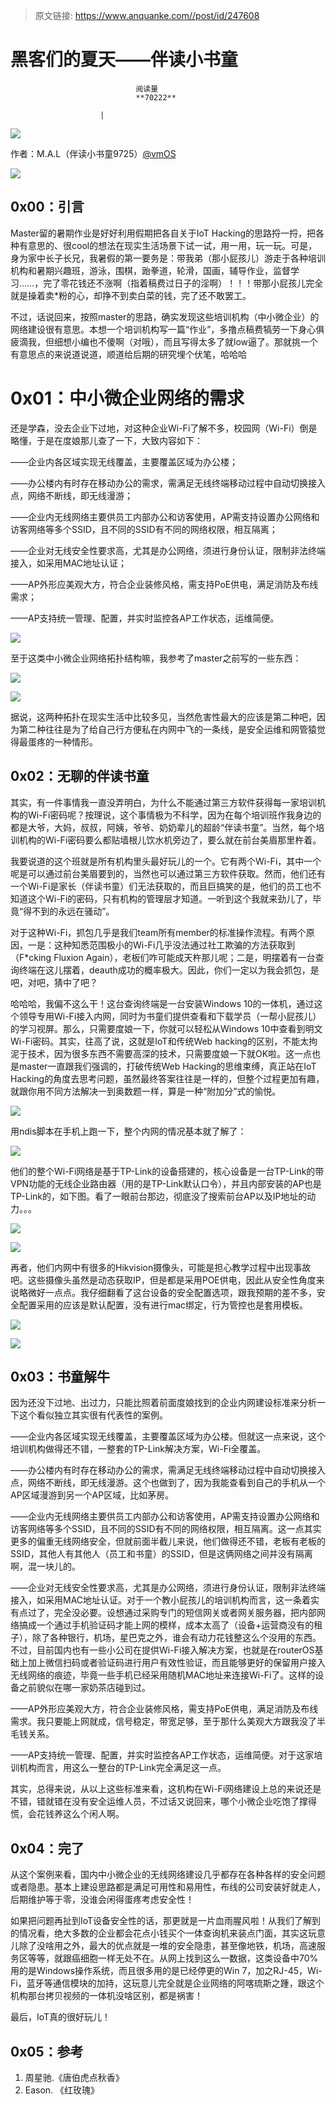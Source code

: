 > 原文链接: https://www.anquanke.com//post/id/247608 


# 黑客们的夏天——伴读小书童


                                阅读量   
                                **70222**
                            
                        |
                        
                                                                                    



[![](https://p5.ssl.qhimg.com/t014bb601fc3babf8e4.png)](https://p5.ssl.qhimg.com/t014bb601fc3babf8e4.png)



作者：M.A.L（伴读小书童9725）[@vmOS](https://github.com/vmOS)

[![](https://p1.ssl.qhimg.com/t0109ca0a766c75138d.jpg)](https://p1.ssl.qhimg.com/t0109ca0a766c75138d.jpg)



## 0x00：引言

Master留的暑期作业是好好利用假期把各自关于IoT Hacking的思路捋一捋，把各种有意思的、很cool的想法在现实生活场景下试一试，用一用，玩一玩。可是，身为家中长子长兄，我暑假的第一要务是：带我弟（那小屁孩儿）游走于各种培训机构和暑期兴趣班，游泳，围棋，跆拳道，轮滑，国画，辅导作业，监督学习……，完了零花钱还不涨啊（指着稿费过日子的淫啊）！！！带那小屁孩儿完全就是操着卖*粉的心，却挣不到卖白菜的钱，完了还不敢罢工。

不过，话说回来，按照master的思路，确实发现这些培训机构（中小微企业）的网络建设很有意思。本想一个培训机构写一篇“作业”，多撸点稿费犒劳一下身心俱疲滴我，但细想小编也不傻啊（对哦），而且写得太多了就low逼了。那就挑一个有意思点的来说道说道，顺道给后期的研究埋个伏笔，哈哈哈



# <a class="reference-link" name="0x01%EF%BC%9A%E4%B8%AD%E5%B0%8F%E5%BE%AE%E4%BC%81%E4%B8%9A%E7%BD%91%E7%BB%9C%E7%9A%84%E9%9C%80%E6%B1%82"></a>0x01：中小微企业网络的需求

还是学森，没去企业下过地，对这种企业Wi-Fi了解不多，校园网（Wi-Fi）倒是略懂，于是在度娘那儿查了一下，大致内容如下：

——企业内各区域实现无线覆盖，主要覆盖区域为办公楼；

——办公楼内有时存在移动办公的需求，需满足无线终端移动过程中自动切换接入点，网络不断线，即无线漫游；

——企业内无线网络主要供员工内部办公和访客使用，AP需支持设置办公网络和访客网络等多个SSID，且不同的SSID有不同的网络权限，相互隔离；

——企业对无线安全性要求高，尤其是办公网络，须进行身份认证，限制非法终端接入，如采用MAC地址认证；

——AP外形应美观大方，符合企业装修风格，需支持PoE供电，满足消防及布线需求；

——AP支持统一管理、配置，并实时监控各AP工作状态，运维简便。

[![](https://p4.ssl.qhimg.com/t013584e83ae94efb59.png)](https://p4.ssl.qhimg.com/t013584e83ae94efb59.png)

至于这类中小微企业网络拓扑结构嘛，我参考了master之前写的一些东西：

[![](https://p5.ssl.qhimg.com/t0195d26741edc2a76c.png)](https://p5.ssl.qhimg.com/t0195d26741edc2a76c.png)

[![](https://p2.ssl.qhimg.com/t01656e66fa5d679966.png)](https://p2.ssl.qhimg.com/t01656e66fa5d679966.png)

据说，这两种拓扑在现实生活中比较多见，当然危害性最大的应该是第二种吧，因为第二种往往是为了给自己行方便私在内网中飞的一条线，是安全运维和网管猿觉得最蛋疼的一种情形。



## 0x02：无聊的伴读书童

其实，有一件事情我一直没弄明白，为什么不能通过第三方软件获得每一家培训机构的Wi-Fi密码呢？按理说，这个事情极为不科学，因为在每个培训班作我身边的都是大爷，大妈，叔叔，阿姨，爷爷、奶奶辈儿的超龄“伴读书童”。当然，每个培训机构的Wi-Fi密码要么都贴墙根儿饮水机旁边了，要么就在前台美眉那里杵着。

我要说道的这个班就是所有机构里头最好玩儿的一个。它有两个Wi-Fi，其中一个呢是可以通过前台美眉要到的，当然也可以通过第三方软件获取。然而，他们还有一个Wi-Fi是家长（伴读书童）们无法获取的，而且巨搞笑的是，他们的员工也不知道这个Wi-Fi的密码，只有机构的管理层才知道。一听到这个我就来劲儿了，毕竟“得不到的永远在骚动”。

对于这种Wi-Fi，抓包几乎是我们team所有member的标准操作流程。有两个原因，一是：这种知悉范围极小的Wi-Fi几乎没法通过社工欺骗的方法获取到（F*cking Fluxion Again），老板们咋可能成天杵那儿呢；二是，明摆着有一台查询终端在这儿摆着，deauth成功的概率极大。因此，你们一定以为我会抓包，是吧，对吧，猜中了吧？

哈哈哈，我偏不这么干！这台查询终端是一台安装Windows 10的一体机，通过这个领导专用Wi-Fi接入内网，同时为书童们提供查看和下载学员（一帮小屁孩儿）的学习视屏。那么，只需要度娘一下，你就可以轻松从Windows 10中查看到明文Wi-Fi密码。其实，往高了说，这就是IoT和传统Web hacking的区别，不能太拘泥于技术，因为很多东西不需要高深的技术，只需要度娘一下就OK啦。这一点也是master一直跟我们强调的，打破传统Web Hacking的思维束缚，真正站在IoT Hacking的角度去思考问题，虽然最终答案往往是一样的，但整个过程更加有趣，就跟你用不同方法解决一到奥数题一样，算是一种“附加分”式的愉悦。

[![](https://p2.ssl.qhimg.com/t01ee9afc94d4faddb8.jpg)](https://p2.ssl.qhimg.com/t01ee9afc94d4faddb8.jpg)

用ndis脚本在手机上跑一下，整个内网的情况基本就了解了：

[![](https://p0.ssl.qhimg.com/t019739516bed9a26a5.png)](https://p0.ssl.qhimg.com/t019739516bed9a26a5.png)

他们的整个Wi-Fi网络是基于TP-Link的设备搭建的，核心设备是一台TP-Link的带VPN功能的无线企业路由器（用的是TP-Link默认口令），并且内部安装的AP也是TP-Link的，如下图。看了一眼前台那边，彻底没了搜索前台AP以及IP地址的动力。。。

[![](https://p3.ssl.qhimg.com/t01a2669a0e325e59c7.jpg)](https://p3.ssl.qhimg.com/t01a2669a0e325e59c7.jpg)

[![](https://p5.ssl.qhimg.com/t018cda6c182c2ecf9c.jpg)](https://p5.ssl.qhimg.com/t018cda6c182c2ecf9c.jpg)

再者，他们内网中有很多的Hikvision摄像头，可能是担心教学过程中出现事故吧。这些摄像头虽然是动态获取IP，但是都是采用POE供电，因此从安全性角度来说略微好一点点。我仔细翻看了这台设备的安全配置选项，跟我预期的差不多，安全配置采用的应该是默认配置，没有进行mac绑定，行为管控也是套用模板。

[![](https://p2.ssl.qhimg.com/t012d73e9b452442dd0.jpg)](https://p2.ssl.qhimg.com/t012d73e9b452442dd0.jpg)

[![](https://p1.ssl.qhimg.com/t0178bd64bba44ffbc4.jpg)](https://p1.ssl.qhimg.com/t0178bd64bba44ffbc4.jpg)



## 0x03：书童解牛

因为还没下过地、出过力，只能比照着前面度娘找到的企业内网建设标准来分析一下这个看似独立其实很有代表性的案例。

——企业内各区域实现无线覆盖，主要覆盖区域为办公楼。但就这一点来说，这个培训机构做得还不错，一整套的TP-Link解决方案，Wi-Fi全覆盖。

——办公楼内有时存在移动办公的需求，需满足无线终端移动过程中自动切换接入点，网络不断线，即无线漫游。这个也做到了，因为我能查看到自己的手机从一个AP区域漫游到另一个AP区域，比如茅房。

——企业内无线网络主要供员工内部办公和访客使用，AP需支持设置办公网络和访客网络等多个SSID，且不同的SSID有不同的网络权限，相互隔离。这一点其实更多的偏重无线网络安全，但就前面半截儿来说，他们做得还不错，老板有老板的SSID，其他人有其他人（员工和书童）的SSID，但是这俩网络之间并没有隔离啊，混一块儿的。

——企业对无线安全性要求高，尤其是办公网络，须进行身份认证，限制非法终端接入，如采用MAC地址认证。对于一个教小屁孩儿的培训机构而言，这一条着实有点过了，完全没必要。设想通过采购专门的短信网关或者网关服务器，把内部网络搞成一个通过手机验证码才能上网的模样，成本太高了（设备+运营商没有的租子），除了各种银行，机场，星巴克之外，谁会有动力花钱整这么个没用的东西。不过，目前国内也有一些小公司在提供Wi-Fi接入解决方案，也就是在routerOS基础上加上微信扫码或者验证码进行用户有效性验证，而且能够更好的保留用户接入无线网络的痕迹，毕竟一些手机已经采用随机MAC地址来连接Wi-Fi了。这样的设备之前貌似在哪一家奶茶店碰到过。

——AP外形应美观大方，符合企业装修风格，需支持PoE供电，满足消防及布线需求。我只要能上网就成，信号稳定，带宽足够，至于那什么美观大方跟我没了半毛钱关系。

——AP支持统一管理、配置，并实时监控各AP工作状态，运维简便。对于这家培训机构而言，用这么一整台的TP-Link完全满足这一点。

其实，总得来说，从以上这些标准来看，这机构在Wi-Fi网络建设上总的来说还是不错，错就错在没有安全运维人员，不过话又说回来，哪个小微企业吃饱了撑得慌，会花钱养这么个闲人啊。



## 0x04：完了

从这个案例来看，国内中小微企业的无线网络建设几乎都存在各种各样的安全问题或者隐患。基本上建设思路都是满足可用性和易用性，布线的公司安装好就走人，后期维护等于零，没谁会闲得蛋疼考虑安全性！

如果把问题再扯到IoT设备安全性的话，那更就是一片血雨腥风啦！从我们了解到的情况看，绝大多数的企业都会花点小钱买个一体查询机来装点门面，其实这玩意儿除了没啥用之外，最大的优点就是一堆的安全隐患，甚至像地铁，机场，高速服务区等等，就跟癌细胞一样无处不在。从网上找到这么一数据，这类设备中70%用的是Windows操作系统，而且很多用的是已经停更的Win 7，加之RJ-45，Wi-Fi，蓝牙等通信模块的加持，这玩意儿完全就是企业网络的阿喀琉斯之踵，跟这个机构那台拷贝视频的一体机没啥区别，都是祸害！

最后，IoT真的很好玩儿！



## 0x05：参考
1. 周星驰.《唐伯虎点秋香》
1. Eason. 《红玫瑰》